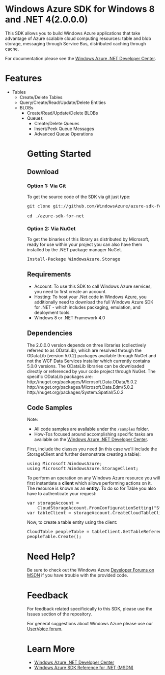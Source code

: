 <h1>Windows Azure SDK for Windows 8 and .NET 4(2.0.0.0)</h1>
<p>This SDK allows you to build Windows Azure applications that take advantage of
Azure scalable cloud computing resources: table and blob storage, messaging through
Service Bus, distributed caching through cache.</p>
<p>For documentation please see the 
<a href="http://www.windowsazure.com/en-us/develop/net/">Windows Azure .NET Developer Center</a>.</p>

<h1>Features</h1>
<ul>
    <li>Tables
        <ul>
            <li>Create/Delete Tables</li>
            <li>Query/Create/Read/Update/Delete Entities</li>
    </li>
    <li>BLOBs
        <ul>
            <li>Create/Read/Update/Delete BLOBs</li>
    </li>
    <li>Queues
        <ul>
            <li>Create/Delete Queues</li>
            <li>Insert/Peek Queue Messages</li>
            <li>Advanced Queue Operations</li>
    </li>
</ul>
        
<h1>Getting Started</h1>
<h2>Download</h2>

<h3>Option 1: Via Git</h3>
<p>To get the source code of the SDK via git just type:<br/>
<pre>git clone git://github.com/WindowsAzure/azure-sdk-for-net.git<br/>
cd ./azure-sdk-for-net</pre>

<h3>Option 2: Via NuGet</h3>
<p>To get the binaries of this library as distributed by Microsoft, ready for use
within your project you can also have them installed by the .NET package manager NuGet.<br/>
<pre>Install-Package WindowsAzure.Storage</pre></p>

<h2>Requirements</h2>
<ul>
    <li>Account: To use this SDK to call Windows Azure services, you need to first
    create an account.</li>
    <li>Hosting: To host your .Net code in Windows Azure, you additionally need
    to download the full Windows Azure SDK for .NET - which includes packaging,
    emulation, and deployment tools.</li>
    <li>Windows 8 or .NET Framework 4.0</li>
</ul>

<h2>Dependencies</h2>
<p>
The 2.0.0.0 version depends on three libraries (collectively referred to as ODataLib), which are resolved through the ODataLib (version 5.0.2) packages available through NuGet and not the WCF Data Services installer which currently contains 5.0.0 versions.  
The ODataLib libraries can be downloaded directly or referenced by your code project through NuGet.  
The specific ODataLib packages are:<br/>
http://nuget.org/packages/Microsoft.Data.OData/5.0.2
http://nuget.org/packages/Microsoft.Data.Edm/5.0.2
http://nuget.org/packages/System.Spatial/5.0.2
</p>

<h2>Code Samples</h2>
<p>Note:</p>
<ul>
    <li>All code samples are available under the <code>/samples</code> folder.</li>
    <li>How-Tos focused around accomplishing specific tasks are available on the
    <a href="http://www.windowsazure.com/en-us/develop/net/">Windows Azure .NET
    Developer Center</a>.</li>
</ul>

<p>First, include the classes you need (in this case we'll include the StorageClient
and further demonstrate creating a table):<br/>
<pre>using Microsoft.WindowsAzure;
using Microsoft.WindowsAzure.StorageClient;</pre></p>

<p>To perform an operation on any Windows Azure resource you will first instantiate
a <strong>client</strong> which allows performing actions on it. The resource is known as an
<strong>entity</strong>. To do so for Table you also have to authenticate your request:<br/>
<pre>var storageAccount = 
    CloudStorageAccount.FromConfigurationSetting("StorageConnectionString");
var tableClient = storageAccount.CreateCloudTableClient();</pre></p>

<p>Now, to create a table entity using the client:<br/>
<pre>CloudTable peopleTable = tableClient.GetTableReference("people");
peopleTable.Create();
</pre></p>

<h1>Need Help?</h1>
<p>Be sure to check out the Windows Azure <a href="http://go.microsoft.com/fwlink/?LinkId=234489">
Developer Forums on MSDN</a> if you have trouble with the provided code.</p>

<h1>Feedback</h1>
<p>For feedback related specificically to this SDK, please use the Issues
section of the repository.</p>
<p>For general suggestions about Windows Azure please use our
<a href="http://www.mygreatwindowsazureidea.com/forums/34192-windows-azure-feature-voting">UserVoice forum</a>.</p>

<h1>Learn More</h1>
<ul>
    <li><a href="http://www.windowsazure.com/en-us/develop/net/">Windows Azure .NET
    Developer Center</a></li>
    <li><a href="http://msdn.microsoft.com/en-us/library/dd179380.aspx">
    Windows Azure SDK Reference for .NET (MSDN)</a></li>
</ul>
